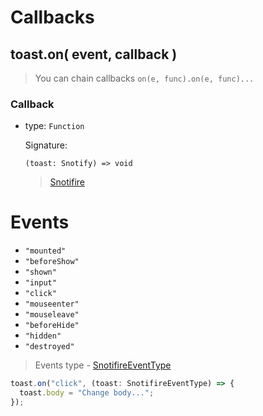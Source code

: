 # Callbacks

## toast.on( event, callback )

> You can chain callbacks `on(e, func).on(e, func)...`

### Callback

- type: `Function`

  Signature:

  ```
  (toast: Snotify) => void
  ```

  > [Snotifire](interfaces.md#snotifire)

# Events

- `"mounted"`
- `"beforeShow"`
- `"shown"`
- `"input"`
- `"click"`
- `"mouseenter"`
- `"mouseleave"`
- `"beforeHide"`
- `"hidden"`
- `"destroyed"`

> Events type - [SnotifireEventType](types.md#snotifyevent)

```js
toast.on("click", (toast: SnotifireEventType) => {
  toast.body = "Change body...";
});
```
